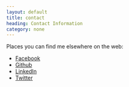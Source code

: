```yaml
---
layout: default
title: contact
heading: Contact Information
category: none
---
```

Places you can find me elsewhere on the web:

* [Facebook][1]
* [Github][2]
* [LinkedIn][3]
* [Twitter][4]

[1]: https://www.facebook.com/esigler
[2]: https://www.github.com/esigler
[3]: https://www.linkedin.com/in/esigler
[4]: https://www.twitter.com/esigler

